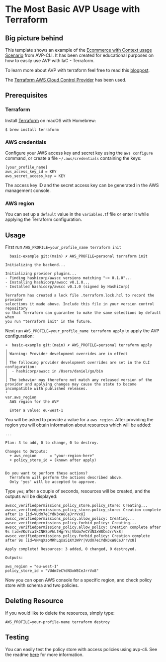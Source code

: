 # The Most Basic AVP Usage with Terraform

## Big picture behind

This template shows an example of the [Ecommerce with Context usage Scenario](https://github.com/Pigius/avp-cli/blob/main/scenarios/ecommerceContextScenario/ecommerceContextScenario.json) from AVP-CLI. It has been created for educational purposes on how to easily use AVP with IaC - Terraform.

To learn more about AVP with terraform feel free to read this [blogpost](https://dev.to/aws-builders/authorization-and-amazon-verified-permissions-a-new-way-to-manage-permissions-part-xii-terraform-598d).

The [Terraform AWS Cloud Control Provider](https://github.com/hashicorp/terraform-provider-awscc) has been used.

## Prerequisites

### Terraform

Install [Terraform][terraform] on macOS with Homebrew:

```shell
$ brew install terraform
```

[terraform]: https://www.terraform.io/

### AWS credentials

Configure your AWS access key and secret key using the `aws configure` command, or create a file `~/.aws/credentials` containing the keys:

```shell
[your_profile_name]
aws_access_key_id = KEY
aws_secret_access_key = KEY
```

The access key ID and the secret access key can be generated in the AWS management console.

### AWS region

You can set up a `default` value in the `variables.t`f file or enter it while applying the Terraform configuration.

## Usage

First run `AWS_PROFILE=your_profile_name terraform init`

```shell
  basic-example git:(main) ✗ AWS_PROFILE=personal terraform init

Initializing the backend...

Initializing provider plugins...
- Finding hashicorp/awscc versions matching "~> 0.1.0"...
- Installing hashicorp/awscc v0.1.0...
- Installed hashicorp/awscc v0.1.0 (signed by HashiCorp)

Terraform has created a lock file .terraform.lock.hcl to record the provider
selections it made above. Include this file in your version control repository
so that Terraform can guarantee to make the same selections by default when
you run "terraform init" in the future.
```

Next run `AWS_PROFILE=your_profile_name terraform apply` to apply the AVP configuration:

```shell
➜  basic-example git:(main) ✗ AWS_PROFILE=personal terraform apply
╷
│ Warning: Provider development overrides are in effect
│
│ The following provider development overrides are set in the CLI configuration:
│  - hashicorp/awscc in /Users/daniel/go/bin
│
│ The behavior may therefore not match any released version of the provider and applying changes may cause the state to become incompatible with published releases.
╵
var.aws_region
  AWS region for the AVP

  Enter a value: eu-west-1
```

You will be asked to provide a value for a `aws region`. After providing the region you will obtain information about resources which will be added:

```shell
...

Plan: 3 to add, 0 to change, 0 to destroy.

Changes to Outputs:
  + aws_region      = "your-region-here"
  + policy_store_id = (known after apply)


Do you want to perform these actions?
  Terraform will perform the actions described above.
  Only 'yes' will be accepted to approve.
```

Type `yes`; after a couple of seconds, resources will be created, and the outputs will be displayed:

```shell
awscc_verifiedpermissions_policy_store.policy_store: Creating...
awscc_verifiedpermissions_policy_store.policy_store: Creation complete after 1s [id=VUdm7eCYdN3xW8CeJrrVx8]
awscc_verifiedpermissions_policy.allow_policy: Creating...
awscc_verifiedpermissions_policy.forbid_policy: Creating...
awscc_verifiedpermissions_policy.allow_policy: Creation complete after 9s [id=VKo7ca1kCNHSpVhLfHgrYs|VUdm7eCYdN3xW8CeJrrVx8]
awscc_verifiedpermissions_policy.forbid_policy: Creation complete after 9s [id=VN4qXzoMRhLqxa51KY3WPr|VUdm7eCYdN3xW8CeJrrVx8]

Apply complete! Resources: 3 added, 0 changed, 0 destroyed.

Outputs:

aws_region = "eu-west-1"
policy_store_id = "VUdm7eCYdN3xW8CeJrrVx8"
```

Now you can open AWS console for a specific region, and check policy store with schema and two policies.

## Deleting Resource

If you would like to delete the resources, simply type:

```shell
AWS_PROFILE=your-profile-name terraform destroy
```

## Testing

You can easily test the policy store with access policies using avp-cli. See the readme [here](https://github.com/Pigius/avp-cli?tab=readme-ov-file#testing-scenarios) for more information.
